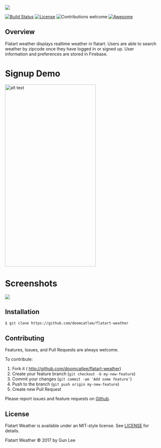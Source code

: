 <img src="https://user-images.githubusercontent.com/12318904/27240698-a95a368c-528a-11e7-9097-f14a47a07bc4.png">

[![Build Status](https://travis-ci.org/doomcatlee/badges.svg?branch=master)](https://travis-ci.org/doomcatLee/Flatart-Weather)  [![License](https://img.shields.io/badge/license-MIT%20License-brightgreen.svg)](https://opensource.org/licenses/MIT)  ![Contributions welcome](https://img.shields.io/badge/contributions-welcome-brightgreen.svg)
[![Awesome](https://cdn.rawgit.com/sindresorhus/awesome/d7305f38d29fed78fa85652e3a63e154dd8e8829/media/badge.svg)](https://github.com/sindresorhus/awesome)


## Overview

Flatart weather displays realtime weather in flatart. Users are able to search weather by zipcode once they have logged in or signed up. User information and preferences are stored in Firebase.

# Signup Demo

<img src="http://g.recordit.co/nC6TqiyKDv.gif" alt="alt text" width="300" height="600">

# Screenshots

<img src="https://user-images.githubusercontent.com/12318904/27240399-5d5eb902-5289-11e7-8c29-846d62cab5b1.jpg">


## Installation

```bash
$ git clone https://github.com/doomcatlee/flatart-weather
```




## Contributing

Features, Issues, and Pull Requests are always welcome.

To contribute:

1. Fork it ( http://github.com/doomcatlee/flatart-weather)
2. Create your feature branch (`git checkout -b my-new-feature`)
3. Commit your changes (`git commit -am 'Add some feature'`)
4. Push to the branch (`git push origin my-new-feature`)
5. Create new Pull Request

Please report issues and feature requests on [Github](https://github.com/doomcatlee/flatart-weather).

## License

Flatart Weather is available under an MIT-style license. See [LICENSE](LICENSE) for details.

Flatart Weather &copy; 2017 by Gun Lee

